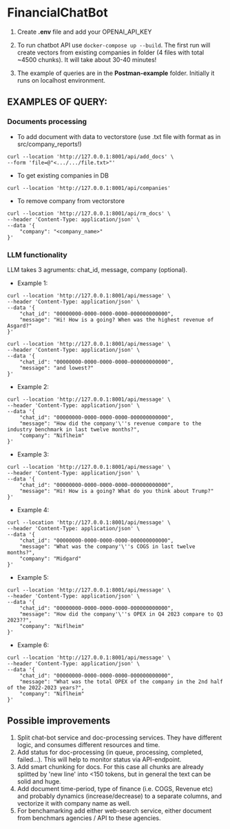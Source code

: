 # FinancialChatBot

1. Create **.env** file and add your OPENAI_API_KEY

2. To run chatbot API use ```docker-compose up --build```. The first run will create vectors from existing companies in folder (4 files with total ~4500 chunks). It will take about 30-40 minutes!

3. The example of queries are in the **Postman-example** folder. Initially it runs on localhost environment.

## EXAMPLES OF QUERY:
### Documents processing
- To add document with data to vectorstore (use .txt file with format as in src/company_reports!)
```
curl --location 'http://127.0.0.1:8001/api/add_docs' \
--form 'file=@"<.../.../file.txt>"'
```

- To get existing companies in DB
```
curl --location 'http://127.0.0.1:8001/api/companies'
```

- To remove company from vectorstore
```
curl --location 'http://127.0.0.1:8001/api/rm_docs' \
--header 'Content-Type: application/json' \
--data '{
    "company": "<company_name>"
}'
```

### LLM functionality
LLM takes 3 agruments: chat_id, message, company (optional).

- Example 1:
```
curl --location 'http://127.0.0.1:8001/api/message' \
--header 'Content-Type: application/json' \
--data '{
    "chat_id": "00000000-0000-0000-0000-000000000000",
    "message": "Hi! How is a going? When was the highest revenue of Asgard?"
}'
```

```
curl --location 'http://127.0.0.1:8001/api/message' \
--header 'Content-Type: application/json' \
--data '{
    "chat_id": "00000000-0000-0000-0000-000000000000",
    "message": "and lowest?"
}'
```

- Example 2:
```
curl --location 'http://127.0.0.1:8001/api/message' \
--header 'Content-Type: application/json' \
--data '{
    "chat_id": "00000000-0000-0000-0000-000000000000",
    "message": "How did the company'\''s revenue compare to the industry benchmark in last twelve months?",
    "company": "Niflheim"
}'
```

- Example 3:
```
curl --location 'http://127.0.0.1:8001/api/message' \
--header 'Content-Type: application/json' \
--data '{
    "chat_id": "00000000-0000-0000-0000-000000000000",
    "message": "Hi! How is a going? What do you think about Trump?"
}'
```

- Example 4:
```
curl --location 'http://127.0.0.1:8001/api/message' \
--header 'Content-Type: application/json' \
--data '{
    "chat_id": "00000000-0000-0000-0000-000000000000",
    "message": "What was the company'\''s COGS in last twelve months?",
    "company": "Midgard"
}'
```

- Example 5:
```
curl --location 'http://127.0.0.1:8001/api/message' \
--header 'Content-Type: application/json' \
--data '{
    "chat_id": "00000000-0000-0000-0000-000000000000",
    "message": "How did the company'\''s OPEX in Q4 2023 compare to Q3 2023??",
    "company": "Niflheim"
}'
```

- Example 6:
```
curl --location 'http://127.0.0.1:8001/api/message' \
--header 'Content-Type: application/json' \
--data '{
    "chat_id": "00000000-0000-0000-0000-000000000000",
    "message": "What was the total OPEX of the company in the 2nd half of the 2022-2023 years?",
    "company": "Niflheim"
}'
```

## Possible improvements
1. Split chat-bot service and doc-processing services. They have different logic, and consumes different resources and time.
2. Add status for doc-processing (in queue, processing, completed, failed...). This will help to monitor status via API-endpoint.
3. Add smart chunking for docs. For this case all chunks are already splitted by 'new line' into <150 tokens, but in general the text can be solid and huge.
4. Add document time-period, type of finance (i.e. COGS, Revenue etc) and probably dynamics (increase/decrease) to a separate columns, and vectorize it with company name as well.
5. For benchamarking add either web-search service, either document from benchmars agencies / API to these agencies.
   
